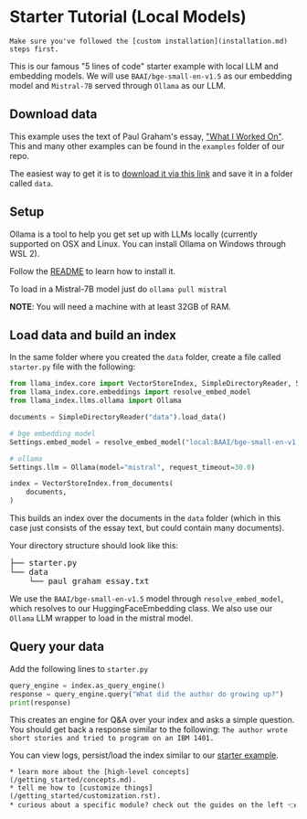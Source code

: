 # Starter Tutorial (Local Models)

```{tip}
Make sure you've followed the [custom installation](installation.md) steps first.
```

This is our famous "5 lines of code" starter example with local LLM and embedding models. We will use `BAAI/bge-small-en-v1.5` as our embedding model and `Mistral-7B` served through `Ollama` as our LLM.

## Download data

This example uses the text of Paul Graham's essay, ["What I Worked On"](http://paulgraham.com/worked.html). This and many other examples can be found in the `examples` folder of our repo.

The easiest way to get it is to [download it via this link](https://raw.githubusercontent.com/run-llama/llama_index/main/docs/examples/data/paul_graham/paul_graham_essay.txt) and save it in a folder called `data`.

## Setup

Ollama is a tool to help you get set up with LLMs locally (currently supported on OSX and Linux. You can install Ollama on Windows through WSL 2).

Follow the [README](https://github.com/jmorganca/ollama) to learn how to install it.

To load in a Mistral-7B model just do `ollama pull mistral`

**NOTE**: You will need a machine with at least 32GB of RAM.

## Load data and build an index

In the same folder where you created the `data` folder, create a file called `starter.py` file with the following:

```python
from llama_index.core import VectorStoreIndex, SimpleDirectoryReader, Settings
from llama_index.core.embeddings import resolve_embed_model
from llama_index.llms.ollama import Ollama

documents = SimpleDirectoryReader("data").load_data()

# bge embedding model
Settings.embed_model = resolve_embed_model("local:BAAI/bge-small-en-v1.5")

# ollama
Settings.llm = Ollama(model="mistral", request_timeout=30.0)

index = VectorStoreIndex.from_documents(
    documents,
)
```

This builds an index over the documents in the `data` folder (which in this case just consists of the essay text, but could contain many documents).

Your directory structure should look like this:

<pre>
├── starter.py
└── data
    └── paul_graham_essay.txt
</pre>

We use the `BAAI/bge-small-en-v1.5` model through `resolve_embed_model`, which resolves to our HuggingFaceEmbedding class. We also use our `Ollama` LLM wrapper to load in the mistral model.

## Query your data

Add the following lines to `starter.py`

```python
query_engine = index.as_query_engine()
response = query_engine.query("What did the author do growing up?")
print(response)
```

This creates an engine for Q&A over your index and asks a simple question. You should get back a response similar to the following: `The author wrote short stories and tried to program on an IBM 1401.`

You can view logs, persist/load the index similar to our [starter example](/getting_started/starter_example.md).

```{admonition} Next Steps
* learn more about the [high-level concepts](/getting_started/concepts.md).
* tell me how to [customize things](/getting_started/customization.rst).
* curious about a specific module? check out the guides on the left 👈
```
